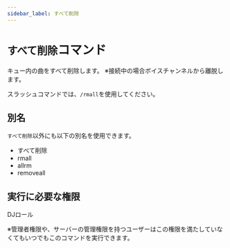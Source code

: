 ```yaml
---
sidebar_label: すべて削除
---
```

# `すべて削除`コマンド
キュー内の曲をすべて削除します。
※接続中の場合ボイスチャンネルから離脱します。

スラッシュコマンドでは、`/rmall`を使用してください。

## 別名
`すべて削除`以外にも以下の別名を使用できます。

- すべて削除
- rmall
- allrm
- removeall




## 実行に必要な権限
DJロール

※管理者権限や、サーバーの管理権限を持つユーザーはこの権限を満たしていなくてもいつでもこのコマンドを実行できます。
  
